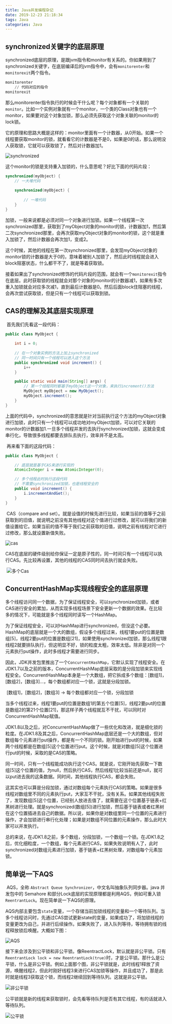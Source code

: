 ```yaml
---
title: Java并发编程杂记
date: 2019-12-23 21:18:34
tags: Java
categories: Java
---
```


## synchronized关键字的底层原理

​		synchronized底层的原理，是跟jvm指令和monitor有关系的。你如果用到了synchronized关键字，在底层编译后的jvm指令中，会有`monitorenter`和`monitorexit`两个指令。

```haskell
monitorenter
	// 代码对应的指令
monitorexit
```

​		那么monitorenter指令执行的时候会干什么呢？每个对象都有一个关联的`monitor`。比如一个实例对象就有一个monitor，一个类的Class对象也有一个monitor，如果要对这个对象加锁，那么必须先获取这个对象关联的monitor的lock锁。

​		它的原理和思路大概是这样的：monitor里面有一个计数器，从0开始。如果一个线程要获取monitor的锁，就看看它的计数器是不是0，如果是0的话，那么说明没人获取锁，它就可以获取锁了，然后对计数器加1。

![synchronized](Java并发编程杂记/synchronized.png)

​		这个monitor的锁是支持重入加锁的，什么意思呢？好比下面的代码片段：

```java
synchronized(myObject) {
	// 一大堆代码
	
	synchronized(myObject) {
	
		// 一堆代码
	}
}
```

​		加锁，一般来说都是必须对同一个对象进行加锁。如果一个线程第一次synchronized那里，获取到了myObject对象的monitor的锁，计数器加1，然后第二次synchronized那里，会再次获取myObject对象的monitor的锁，这个就是重入加锁了，然后计数器会再次加1，变成2。

​		这个时候，其他的线程在第一次synchronized那里，会发现myObject对象的monitor锁的计数器是大于0的，意味着被别人加锁了，然后此时线程就会进入block阻塞状态，什么都干不了，就是等着获取锁。

​		接着如果出了synchronized修饰的代码片段的范围，就会有一个`monitorexit`指令在底层。此时获取锁的线程就会对那个对象的monitor的计数器减1，如果有多次重入加锁就会对应多次减1，直到最后计数器是0。然后后面block住阻塞的线程，会再次尝试获取锁，但是只有一个线程可以获取到锁。

## CAS的理解及其底层实现原理

​		首先我们先看这一段代码：

```java
public class MyObject {
    
    int i = 0;
    
    // 在一个对象实例的方法上加上synchronized
    // 同一时间只有一个线程可以进入这个方法
    public synchronized void increment() {
        i++
    }

    public static void main(String[] args) {
        // 第一个线程同时都基于myObject这一个对象，来执行increment()方法
        MyObject myObject = new MyObject();
        myObject.increment();
    }
}
```

​		上面的代码中，synchronized的意思就是针对当前执行这个方法的myObject对象进行加锁，此时只有一个线程可以成功地对myObject加锁，可以对它关联的monitor的计数器加1.一旦多个线程并发的去执行synchronized加锁，这就会变成串行化，导致很多线程都要去排队去执行，效率并不是太高。

​		再来看下面的这段代码：

```java
public class MyObject {

    // 底层就是基于CAS来进行实现的
    AtomicInteger i = new AtomicInteger(0);

    // 多个线程此时执行这段代码
    // 不需要synchronized加锁，也是线程安全的
    public void increment() {
        i.incrementAndGet();
    }
}
```

​		CAS（compare and set）。就是设值的时候先进行比较，如果当前的值等于之前获取到的旧值，就说明之前没有其他线程对这个值进行过修改，就可以将我们的新值设置给它。如果当前的值不等于我们之前获取的旧值，说明之前有线程对它进行过修改，那么就设置新值失败。

![cas](Java并发编程杂记/cas.png)

​		CAS在底层的硬件级别给你保证一定是原子性的，同一时间只有一个线程可以执行CAS。先比较再设置，其他的线程的CAS同时间去执行就会失败。

​		![多个Cas](Java并发编程杂记/多个Cas.png)

## ConcurrentHashMap实现线程安全的底层原理

​		多个线程访问同一个数据，为了保证线程安全，可以synchronized加锁，或者CAS进行安全的累加，从而实现多线程场景下安全更新一个数据的效果。在比较多的情况下，可能就是多个线程同时读写一个HashMap。

​		为了保证线程安全，可以对HashMap进行synchronized，但没这个必要。HashMap的底层就是一个大的数组，假设多个线程过来，线程1要put的位置是数组[5]，线程2要put的位置是数组[21]，如果使用synchronized加锁，那么线程1跟线程2就要排队执行，但这明显不好，锁的粒度太粗，效率太低。除非是对同一个元素执行put操作，此时多线程才需要进行同步。

​		因此，JDK并发包里推出了一个`ConcurrentHashMap`，它默认实现了线程安全。在JDK1.7以及之前的版本，ConcurrentHashMap底层采取的是分段加锁来实现线程安全。ConcurrentHashMap本身是一个大数组，把它拆成多个数组：[数组1]，[数组2]，[数组3]...，每个数组都对应一个锁，这就是分段加锁。

​		[数组1]，[数组2]，[数组3] -> 每个数组都对应一个锁，分段加锁

​		当多个线程过来，线程1要put的位置是数组1的第五个位置[5]，线程2要put的位置是数组2的第21个位置[21]，那这样子两个线程就互不干扰，可以同时对ConcurrentHashMap赋值。

​		JDK1.8以及之后，对ConcurrentHashMap做了一些优化和改进，就是细化锁的粒度。在JDK1.8及其之后，ConcurrentHashMap底层还是一个大的数组，但对数组每个元素进行put操作，都是有一个不同的锁。刚开始进行put的时候，如果两个线程都是在数组[5]这个位置进行put。这个时候，就是对数组[5]这个位置进行put的时候，采取的是CAS的策略。

​		同一时间，只有一个线程能成功执行这个CAS。就是说，它刚开始先获取一下数组[5]这个位置的值，为null，然后执行CAS，然后线程1比较当前还是null，就可以put进去我的这条数据。同时间，其他线程执行CAS，都会失败。

​		这其实也可以算是分段加锁，通过对数组每个元素执行CAS的策略。如果是很多线程对数组里不同的元素执行put，大家互不干扰，没有关系。如果其他线程失败了，发现数组[5]这个位置，已经别人放进去值了，就需要在这个位置基于链表+红黑树进行处理。就是synchronized(数组[5])进行加锁，然后基于链表或者红黑树在这个位置插进去自己的数据。所以说，如果你是对数组里同一个位置的元素进行操作，才会加锁进行串行化处理；如果是对数组不同位置的元素操作，那么此时大家可以并发执行。

​		总的来说，在JDK1.8之前，多个数组，分段加锁，一个数组一个锁。在JDK1.8之后，优化细粒度，一个数组，每个元素进行CAS，如果失败说明有人了，此时synchronized对数组元素进行加锁，基于链表+红黑树处理，对数组每个元素加锁。

## 简单说一下AQS

​		AQS，全称 `Abstract Queue Synchronizer`，中文名叫抽象队列同步器。java 并发包中的 Semahore 和部分Lock底层的实现原理都是利用AQS，例如可重入锁`ReentrantLock`。现在简单说一下AQS的原理。

​		AQS内部主要包含`state`变量，一个存储当前加锁线程的变量和一个等待队列。当多个线程访问时，先通过CAS尝试更新state的变量，如果成功了，将加锁线程的变量更改为自己，并进行后续操作。如果失败了，进入队列等待，等待拥有锁的线程释放锁后唤醒。大概如下图：

![AQS](Java并发编程杂记/AQS.png)

​		接下来会涉及到公平锁和非公平锁。像ReentractLock，默认就是非公平锁。只有`ReentrantLock lock = new ReentrantLock(true)`时，才是公平锁。那什么是公平锁，什么是非公平锁。例如上面那个图，非公平锁就是，此时线程1释放了资源，唤醒线程2，但此时刚好线程3来进行CAS加锁等操作，并且成功了，那是此时就是线程3获取这个锁，而线程2继续回到等待队列。这就是非公平锁。

![非公平锁](Java并发编程杂记/非公平锁.png)

​		公平锁就是新的线程来获取锁时，会先看等待队列是否有其它线程，有的话就进入等待队列。

![公平锁](Java并发编程杂记/公平锁.png)

























